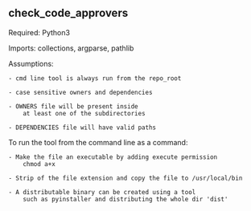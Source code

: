 check_code_approvers
---------------------


Required: Python3

Imports: collections, argparse, pathlib


Assumptions:

    - cmd line tool is always run from the repo_root

    - case sensitive owners and dependencies

    - OWNERS file will be present inside
        at least one of the subdirectories

    - DEPENDENCIES file will have valid paths

To run the tool from the command line as a command:

    - Make the file an executable by adding execute permission
        chmod a+x

    - Strip of the file extension and copy the file to /usr/local/bin

    - A distributable binary can be created using a tool
        such as pyinstaller and distributing the whole dir 'dist'
